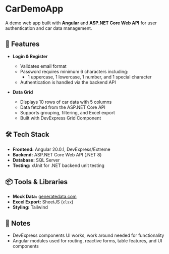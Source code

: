 # CarDemoApp

A demo web app built with **Angular** and **ASP.NET Core Web API** for user authentication and car data management.

## 🚀 Features

- **Login & Register**  
  - Validates email format  
  - Password requires minimum 6 characters including:  
    - 1 uppercase, 1 lowercase, 1 number, and 1 special character  
  - Authentication is handled via the backend API  

- **Data Grid**  
  - Displays 10 rows of car data with 5 columns  
  - Data fetched from the ASP.NET Core API  
  - Supports grouping, filtering, and Excel export  
  - Built with DevExpress Grid Component

## 🛠️ Tech Stack

- **Frontend:** Angular 20.0.1, DevExpress/Extreme 
- **Backend:** ASP.NET Core Web API (.NET 8) 
- **Database:** SQL Server  
- **Testing:** xUnit for .NET backend unit testing  

## 📦 Tools & Libraries

- **Mock Data:** [generatedata.com](https://generatedata.com)  
- **Excel Export:** SheetJS (`xlsx`)
- **Styling:** Tailwind

## 📌 Notes

- DevExpress components UI works, work around needed for functionality
- Angular modules used for routing, reactive forms, table features, and UI components  
